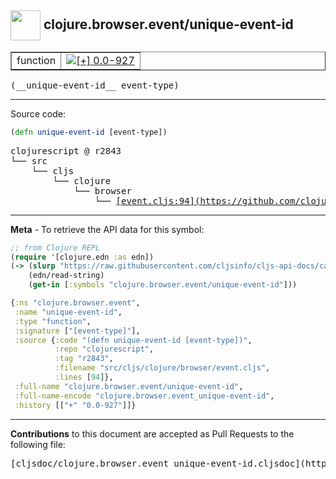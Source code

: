 ## <img width="48px" valign="middle" src="http://i.imgur.com/Hi20huC.png"> clojure.browser.event/unique-event-id

 <table border="1">
<tr>

<td>function</td>
<td><a href="https://github.com/cljsinfo/cljs-api-docs/tree/0.0-927"><img valign="middle" alt="[+] 0.0-927" src="https://img.shields.io/badge/+-0.0--927-lightgrey.svg"></a> </td>
</tr>
</table>

 <samp>
(__unique-event-id__ event-type)<br>
</samp>

---





Source code:

```clj
(defn unique-event-id [event-type])
```

 <pre>
clojurescript @ r2843
└── src
    └── cljs
        └── clojure
            └── browser
                └── <ins>[event.cljs:94](https://github.com/clojure/clojurescript/blob/r2843/src/cljs/clojure/browser/event.cljs#L94)</ins>
</pre>


---

__Meta__ - To retrieve the API data for this symbol:

```clj
;; from Clojure REPL
(require '[clojure.edn :as edn])
(-> (slurp "https://raw.githubusercontent.com/cljsinfo/cljs-api-docs/catalog/cljs-api.edn")
    (edn/read-string)
    (get-in [:symbols "clojure.browser.event/unique-event-id"]))
```

```clj
{:ns "clojure.browser.event",
 :name "unique-event-id",
 :type "function",
 :signature ["[event-type]"],
 :source {:code "(defn unique-event-id [event-type])",
          :repo "clojurescript",
          :tag "r2843",
          :filename "src/cljs/clojure/browser/event.cljs",
          :lines [94]},
 :full-name "clojure.browser.event/unique-event-id",
 :full-name-encode "clojure.browser.event_unique-event-id",
 :history [["+" "0.0-927"]]}

```

---

__Contributions__ to this document are accepted as Pull Requests to the following file:

 <pre>
[cljsdoc/clojure.browser.event_unique-event-id.cljsdoc](https://github.com/cljsinfo/cljs-api-docs/blob/master/cljsdoc/clojure.browser.event_unique-event-id.cljsdoc)
</pre>


